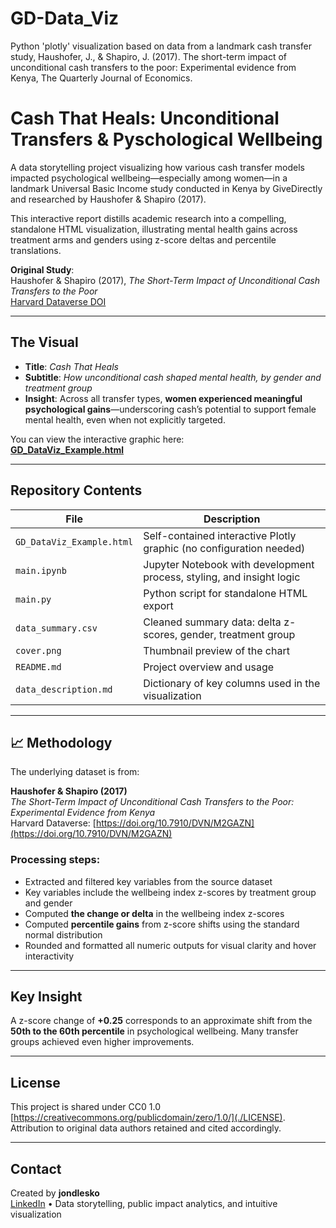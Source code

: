 # GD-Data_Viz
Python 'plotly' visualization based on data from a landmark cash transfer study, Haushofer, J., &amp; Shapiro, J. (2017). The short-term impact of unconditional cash transfers to the poor: Experimental evidence from Kenya, The Quarterly Journal of Economics.

# Cash That Heals: Unconditional Transfers & Pyschological Wellbeing

A data storytelling project visualizing how various cash transfer models impacted psychological wellbeing—especially among women—in a landmark Universal Basic Income study conducted in Kenya by GiveDirectly and researched by Haushofer & Shapiro (2017).

This interactive report distills academic research into a compelling, standalone HTML visualization, illustrating mental health gains across treatment arms and genders using z-score deltas and percentile translations.

**Original Study**:  
Haushofer & Shapiro (2017), *The Short-Term Impact of Unconditional Cash Transfers to the Poor*  
[Harvard Dataverse DOI](https://doi.org/10.7910/DVN/M2GAZN)

---

## The Visual

- **Title**: *Cash That Heals*  
- **Subtitle**: *How unconditional cash shaped mental health, by gender and treatment group*
- **Insight**: Across all transfer types, **women experienced meaningful psychological gains**—underscoring cash’s potential to support female mental health, even when not explicitly targeted.

You can view the interactive graphic here:  
**[GD_DataViz_Example.html](./GD_DataViz_Example.html)**

---

## Repository Contents

| File | Description |
|------|-------------|
| `GD_DataViz_Example.html` | Self-contained interactive Plotly graphic (no configuration needed) |
| `main.ipynb` | Jupyter Notebook with development process, styling, and insight logic |
| `main.py` | Python script for standalone HTML export |
| `data_summary.csv` | Cleaned summary data: delta z-scores, gender, treatment group |
| `cover.png` | Thumbnail preview of the chart |
| `README.md` | Project overview and usage |
| `data_description.md` | Dictionary of key columns used in the visualization |

---

## 📈 Methodology

The underlying dataset is from:

**Haushofer & Shapiro (2017)**  
*The Short-Term Impact of Unconditional Cash Transfers to the Poor: Experimental Evidence from Kenya*  
Harvard Dataverse: [https://doi.org/10.7910/DVN/M2GAZN](https://doi.org/10.7910/DVN/M2GAZN)

### Processing steps:
- Extracted and filtered key variables from the source dataset
- Key variables include the wellbeing index z-scores by treatment group and gender
- Computed **the change or delta** in the wellbeing index z-scores
- Computed **percentile gains** from z-score shifts using the standard normal distribution
- Rounded and formatted all numeric outputs for visual clarity and hover interactivity

---

## Key Insight

A z-score change of **+0.25** corresponds to an approximate shift from the **50th to the 60th percentile** in psychological wellbeing. Many transfer groups achieved even higher improvements.

---

## License

This project is shared under CC0 1.0 [https://creativecommons.org/publicdomain/zero/1.0/](./LICENSE). Attribution to original data authors retained and cited accordingly.

---

## Contact

Created by **jondlesko**  
[LinkedIn](https://www.linkedin.com/in/jonathan-lesko-ds/) • Data storytelling, public impact analytics, and intuitive visualization


